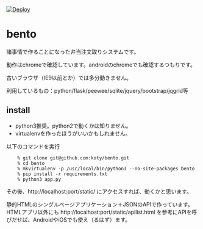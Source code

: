 [![Deploy](https://www.herokucdn.com/deploy/button.png)](https://heroku.com/deploy)

# bento
諸事情で作ることになった弁当注文取りシステムです。

動作はchromeで確認しています。androidのchromeでも確認するつもりです。

古いブラウザ（IE9以前とか）では多分動きません。

利用しているもの：python/flask/peewee/sqlite/jquery/bootstrap/jqgrid等

## install
* python3推奨。python2で動くかは知りません。
* virtualenvを作ったほうがいいかもしれません。

以下のコマンドを実行

        % git clone git@github.com:koty/bento.git
        % cd bento
        % mkvirtualenv -p /usr/local/bin/python3 --no-site-packages bento 
        % pip install -r requirements.txt
        % python3 app.py

その後、http://localhost:port/static/ にアクセスすれば、動くかと思います。

静的HTMLのシングルページアプリケーション＋JSONのAPIで作っています。HTMLアプリ以外にも http://localhost:port/static/apilist.html を参考にAPIを呼びだせば、AndroidやiOSでも使え（るはず）ます。

